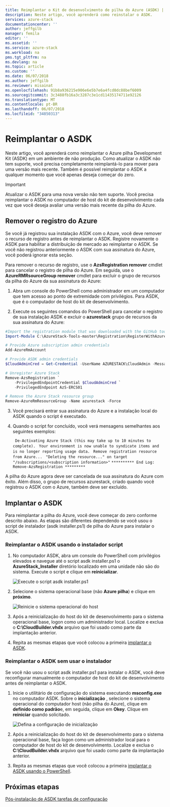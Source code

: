 ```yaml
---
title: Reimplantar o Kit de desenvolvimento de pilha do Azure (ASDK) | Microsoft Docs
description: Neste artigo, você aprenderá como reinstalar o ASDK.
services: azure-stack
documentationcenter: ''
author: jeffgilb
manager: femila
editor: ''
ms.assetid: ''
ms.service: azure-stack
ms.workload: na
pms.tgt_pltfrm: na
ms.devlang: na
ms.topic: article
ms.custom: ''
ms.date: 06/07/2018
ms.author: jeffgilb
ms.reviewer: misainat
ms.openlocfilehash: 91b8a936215e906e6e5b7e6a4fcd0dc88bef6009
ms.sourcegitcommit: 3c3488fb16a3c3287c3e1cd11435174711e92126
ms.translationtype: MT
ms.contentlocale: pt-BR
ms.lasthandoff: 06/07/2018
ms.locfileid: "34850313"
---
```

# <a name="redeploy-the-asdk"></a>Reimplantar o ASDK
Neste artigo, você aprenderá como reimplantar o Azure pilha Development Kit (ASDK) em um ambiente de não produção. Como atualizar o ASDK não tem suporte, você precisa completamente reimplantá-lo para mover para uma versão mais recente. Também é possível reimplantar o ASDK a qualquer momento que você apenas deseja começar do zero.

> [!IMPORTANT]
> Atualizar o ASDK para uma nova versão não tem suporte. Você precisa reimplantar o ASDK no computador de host do kit de desenvolvimento cada vez que você deseja avaliar uma versão mais recente da pilha do Azure.

## <a name="remove-azure-registration"></a>Remover o registro do Azure 
Se você já registrou sua instalação ASDK com o Azure, você deve remover o recurso de registro antes de reimplantar o ASDK. Registre novamente o ASDK para habilitar a distribuição de mercado ao reimplantar o ASDK. Se você não registrou anteriormente o ASDK com sua assinatura do Azure, você poderá ignorar esta seção.

Para remover o recurso de registro, use o **AzsRegistration remover** cmdlet para cancelar o registro de pilha do Azure. Em seguida, use o **AzureRMRsourceGroup remover** cmdlet para excluir o grupo de recursos da pilha do Azure da sua assinatura do Azure:

1. Abra um console do PowerShell como administrador em um computador que tem acesso ao ponto de extremidade com privilégios. Para ASDK, que é o computador de host do kit de desenvolvimento.

2. Execute os seguintes comandos do PowerShell para cancelar o registro de sua instalação ASDK e excluir o **azurestack** grupo de recursos da sua assinatura do Azure:

  ```Powershell    
  #Import the registration module that was downloaded with the GitHub tools
  Import-Module C:\AzureStack-Tools-master\Registration\RegisterWithAzure.psm1

  # Provide Azure subscription admin credentials
  Add-AzureRmAccount

  # Provide ASDK admin credentials
  $CloudAdminCred = Get-Credential -UserName AZURESTACK\CloudAdmin -Message "Enter the cloud domain credentials to access the privileged endpoint"

  # Unregister Azure Stack
  Remove-AzsRegistration `
      -PrivilegedEndpointCredential $CloudAdminCred `
      -PrivilegedEndpoint AzS-ERCS01

  # Remove the Azure Stack resource group
  Remove-AzureRmResourceGroup -Name azurestack -Force
  ```

3. Você precisará entrar sua assinatura do Azure e a instalação local do ASDK quando o script é executado.
4. Quando o script for concluído, você verá mensagens semelhantes aos seguintes exemplos:

    ` De-Activating Azure Stack (this may take up to 10 minutes to complete).` ` Your environment is now unable to syndicate items and is no longer reporting usage data.` ` Remove registration resource from Azure...` ` "Deleting the resource..." on target "/subscriptions/<subscription information>"` ` ********** End Log: Remove-AzsRegistration ********* `



A pilha do Azure agora deve ser cancelada de sua assinatura do Azure com êxito. Além disso, o grupo de recursos azurestack, criado quando você registrou o ASDK com o Azure, também deve ser excluído.

## <a name="deploy-the-asdk"></a>Implantar o ASDK
Para reimplantar a pilha do Azure, você deve começar do zero conforme descrito abaixo. As etapas são diferentes dependendo se você usou o script de instalador (asdk installer.ps1) de pilha do Azure para instalar o ASDK.

### <a name="redeploy-the-asdk-using-the-installer-script"></a>Reimplantar o ASDK usando o instalador script
1. No computador ASDK, abra um console do PowerShell com privilégios elevados e navegue até o script asdk installer.ps1 o **AzureStack_Installer** diretório localizado em uma unidade não são do sistema. Execute o script e clique em **reinicializar**.

   ![Execute o script asdk installer.ps1](media/asdk-redeploy/1.png)

2. Selecione o sistema operacional base (não **Azure pilha**) e clique em **próximo**.

   ![Reinicie o sistema operacional do host](media/asdk-redeploy/2.png)

3. Após a reinicialização do host do kit de desenvolvimento para o sistema operacional base, logon como um administrador local. Localize e exclua o **C:\CloudBuilder.vhdx** arquivo que foi usado como parte da implantação anterior. 

4. Repita as mesmas etapas que você colocou a primeira [implantar o ASDK](asdk-install.md).

### <a name="redeploy-the-asdk-without-using-the-installer"></a>Reimplantar o ASDK sem usar o instalador
Se você não usou o script asdk installer.ps1 para instalar o ASDK, você deve reconfigurar manualmente o computador de host do kit de desenvolvimento antes de reimplantar o ASDK.

1. Inicie o utilitário de configuração do sistema executando **msconfig.exe** no computador ASDK. Sobre o **inicialização** , selecione o sistema operacional do computador host (não pilha do Azure), clique em **definido como padrão**e, em seguida, clique em **Okey**. Clique em **reiniciar** quando solicitado.

      ![Defina a configuração de inicialização](media/asdk-redeploy/4.png)

2. Após a reinicialização do host do kit de desenvolvimento para o sistema operacional base, faça logon como um administrador local para o computador de host do kit de desenvolvimento. Localize e exclua o **C:\CloudBuilder.vhdx** arquivo que foi usado como parte da implantação anterior. 

3. Repita as mesmas etapas que você colocou a primeira [implantar o ASDK usando o PowerShell](asdk-deploy-powershell.md).


## <a name="next-steps"></a>Próximas etapas
[Pós-instalação de ASDK tarefas de configuração](asdk-post-deploy.md)




